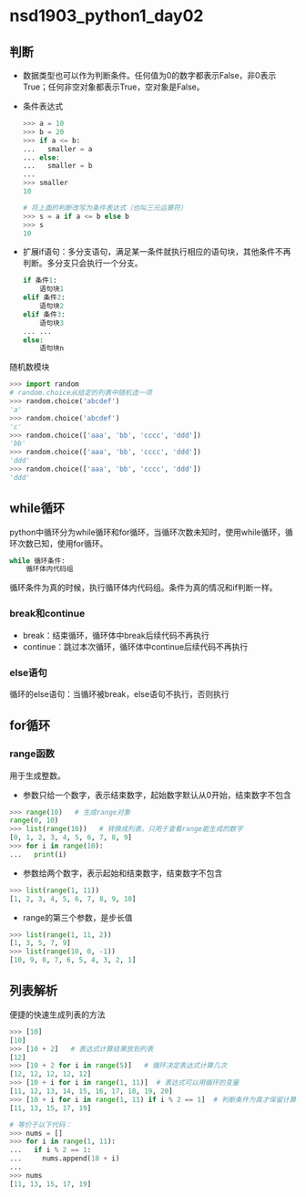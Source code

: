 # nsd1903_python1_day02

## 判断

- 数据类型也可以作为判断条件。任何值为0的数字都表示False，非0表示True；任何非空对象都表示True，空对象是False。

- 条件表达式

  ```python
  >>> a = 10
  >>> b = 20
  >>> if a <= b:
  ...   smaller = a
  ... else:
  ...   smaller = b
  ... 
  >>> smaller
  10
  
  # 将上面的判断改写为条件表达式（也叫三元运算符）
  >>> s = a if a <= b else b
  >>> s
  10
  ```

- 扩展if语句：多分支语句，满足某一条件就执行相应的语句块，其他条件不再判断。多分支只会执行一个分支。

  ```python
  if 条件1:
      语句块1
  elif 条件2:
      语句块2
  elif 条件3:
      语句块3
  ... ...
  else:
      语句块n
  ```

随机数模块

```python
>>> import random
# random.choice从给定的列表中随机选一项
>>> random.choice('abcdef')
'a'
>>> random.choice('abcdef')
'c'
>>> random.choice(['aaa', 'bb', 'cccc', 'ddd'])
'bb'
>>> random.choice(['aaa', 'bb', 'cccc', 'ddd'])
'ddd'
>>> random.choice(['aaa', 'bb', 'cccc', 'ddd'])
'ddd'
```

## while循环

python中循环分为while循环和for循环，当循环次数未知时，使用while循环，循环次数已知，使用for循环。

```python
while 循环条件:
    循环体内代码组
```

循环条件为真的时候，执行循环体内代码组。条件为真的情况和if判断一样。

### break和continue

- break：结束循环，循环体中break后续代码不再执行
- continue：跳过本次循环，循环体中continue后续代码不再执行

### else语句

循环的else语句：当循环被break，else语句不执行，否则执行



## for循环

### range函数

用于生成整数。

- 参数只给一个数字，表示结束数字，起始数字默认从0开始，结束数字不包含 

```python
>>> range(10)   # 生成range对象
range(0, 10)
>>> list(range(10))   # 转换成列表，只用于查看range能生成的数字
[0, 1, 2, 3, 4, 5, 6, 7, 8, 9]
>>> for i in range(10):
...   print(i)
```

- 参数给两个数字，表示起始和结束数字，结束数字不包含 

```python
>>> list(range(1, 11))
[1, 2, 3, 4, 5, 6, 7, 8, 9, 10]
```

- range的第三个参数，是步长值

```python
>>> list(range(1, 11, 2))
[1, 3, 5, 7, 9]
>>> list(range(10, 0, -1))
[10, 9, 8, 7, 6, 5, 4, 3, 2, 1]
```

## 列表解析

便捷的快速生成列表的方法

```python
>>> [10]
[10]
>>> [10 + 2]   # 表达式计算结果放到列表
[12]
>>> [10 + 2 for i in range(5)]   # 循环决定表达式计算几次
[12, 12, 12, 12, 12]
>>> [10 + i for i in range(1, 11)]  # 表达式可以用循环的变量
[11, 12, 13, 14, 15, 16, 17, 18, 19, 20]
>>> [10 + i for i in range(1, 11) if i % 2 == 1]  # 判断条件为真才保留计算结果
[11, 13, 15, 17, 19]

# 等价于以下代码：
>>> nums = []
>>> for i in range(1, 11):
...   if i % 2 == 1:
...     nums.append(10 + i)
... 
>>> nums
[11, 13, 15, 17, 19]
```












